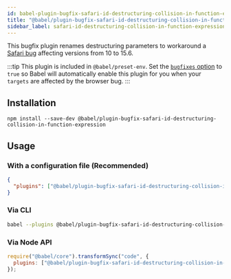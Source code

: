 ```yaml
---
id: babel-plugin-bugfix-safari-id-destructuring-collision-in-function-expression
title: "@babel/plugin-bugfix-safari-id-destructuring-collision-in-function-expression"
sidebar_label: safari-id-destructuring-collision-in-function-expression
---
```


This bugfix plugin renames destructuring parameters to workaround a [Safari bug](https://bugs.webkit.org/show_bug.cgi?id=220517) affecting versions from 10 to 15.6.

:::tip
This plugin is included in `@babel/preset-env`. Set the [`bugfixes` option](./preset-env.md#bugfixes) to `true` so Babel will automatically enable this plugin for you when your `targets` are affected by the browser bug.
:::

## Installation

```shell npm2yarn
npm install --save-dev @babel/plugin-bugfix-safari-id-destructuring-collision-in-function-expression
```

## Usage

### With a configuration file (Recommended)

```json title="babel.config.json"
{
  "plugins": ["@babel/plugin-bugfix-safari-id-destructuring-collision-in-function-expression"]
}
```

### Via CLI

```sh title="Shell"
babel --plugins @babel/plugin-bugfix-safari-id-destructuring-collision-in-function-expression script.js
```

### Via Node API

```js title="JavaScript"
require("@babel/core").transformSync("code", {
  plugins: ["@babel/plugin-bugfix-safari-id-destructuring-collision-in-function-expression"],
});
```
